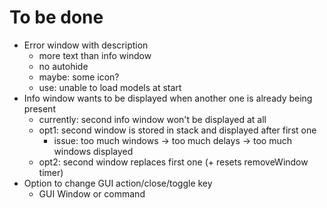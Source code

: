 # To be done

- Error window with description
    - more text than info window
    - no autohide
    - maybe: some icon?
    - use: unable to load models at start
- Info window wants to be displayed when another one is already being present
    - currently: second info window won't be displayed at all
    - opt1: second window is stored in stack and displayed after first one
        - issue: too much windows -> too much delays -> too much windows displayed
    - opt2: second window replaces first one (+ resets removeWindow timer)
- Option to change GUI action/close/toggle key
    - GUI Window or command